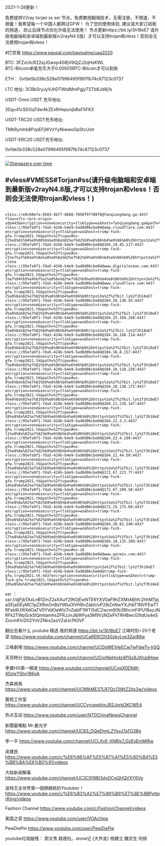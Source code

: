 2021-1-28更新！

免费提供V2ray torjan ss ssr 节点，免费教授翻墙技术，无需注册，不限速，不限量！我希望每一个中国人都跨过GFW！
为了您的使用体验, 建议请大家订阅我的频道， 防止后续节点优化升级无法使用！   节点更新https://bit.ly/3h18eE7
请升级电脑端和安卓端到最新版(v2rayN4.5版）才可以支持trojan和vless！否则会无法使用trojan和vless！



#打赏我 https://www.paypal.com/paypalme/uaa2020

BTC:   3FZxUtcR22xjJGwxp4G8jV9QjZJ2qHxKWL                               
BTC-Bitcoin单笔充币大于0.00005BTC-Bitcoin才可以到账

ETH： 0xfde5b338c528e07996495f997fb74c87123c0737
  
LTC 地址:   3CBbSryJyVJhDTWtdMmPgjyTSTb6Jd8j1s



USDT-Omni USDT 充币地址:  

3Dgv41cSDGqTdw4kZExRHepunjbBsF5FK3

USDT-TRC20  USDT充币地址:

TMkRymhb8PzpEFjWVzYyNiwwoGpStcUstr

USDT-ERC20 USDT充币地址:
 
0xfde5b338c528e07996495f997fb74c87123c0737
 
 



--------------------------------
[![Stargazers over time](
https://github.com/JACKUSR2089/v2ray-subscribed/blob/master/cs.PNG)](https://starchart.cc/phlinhng/v2ray-tcp-tls-web)


 
#vless#VMESS#Torjan#ss(请升级电脑端和安卓端到最新版v2rayN4.8版,才可以支持trojan和vless！否则会无法使用trojan和vless！)
----------------------------------------------------------------------------------------------------------------------------------------------------
~~~

vless://e0c60efa-8503-4b77-8688-7050f9f780f0@fanqiangdang.ga:443?flow=xtls-rprx-origin-udp443&encryption=none&security=tls&type=ws&host=fanqiangdang.ga&path=%2fnufpws#%e8%8a%82%e7%82%b9%e6%9b%b4%e6%96%b0+https%3a%2f%2fbit.ly%2f3h18eE7
vless://95efa9f1-7da5-424b-b4e9-5ad0d06cbe04@amp.cloudflare.com:443?encryption=none&security=tls&type=ws&host=trump-fuck-gfw.trump2021.tk&path=%2ftcpws#us-22%e8%81%94%e9%80%9a%e8%8a%82%e7%82%b9%e6%9b%b4%e6%96%b0%2bhttps%3a%2f%2fbit.ly%2f3h18eE7
vless://95efa9f1-7da5-424b-b4e9-5ad0d06cbe04@104.19.45.117:443?encryption=none&security=tls&type=ws&host=trump-fuck-gfw.trump2021.tk&path=%2ftcpws#us-21%e7%a7%bb%e5%8a%a8%e8%8a%82%e7%82%b9%e6%9b%b4%e6%96%b0%2bhttps%3a%2f%2fbit.ly%2f3h18eE7-clone
vless://95efa9f1-7da5-424b-b4e9-5ad0d06cbe04@www.digitalocean.com:443?encryption=none&security=tls&type=ws&host=trump-fuck-gfw.trump2021.tk&path=%2ftcpws#us-1%e7%94%b5%e4%bf%a1%e8%8a%82%e7%82%b9%e6%9b%b4%e6%96%b0%2bhttps%3a%2f%2fbit.ly%2f3h18eE7
vless://95efa9f1-7da5-424b-b4e9-5ad0d06cbe04@www.cloudflare.com:443?encryption=none&security=tls&type=ws&host=trump-fuck-gfw.trump2021.tk&path=%2ftcpws#us-2%e8%8a%82%e7%82%b9%e6%9b%b4%e6%96%b0https%3a%2f%2fbit.ly%2f3h18eE7
vless://95efa9f1-7da5-424b-b4e9-5ad0d06cbe04@104.20.130.43:443?encryption=none&security=tls&type=ws&host=trump-fuck-gfw.trump2021.tk&path=%2ftcpws#us-4%e8%8a%82%e7%82%b9%e6%9b%b4%e6%96%b0%2bhttps%3a%2f%2fbit.ly%2f3h18eE7
vless://95efa9f1-7da5-424b-b4e9-5ad0d06cbe04@104.25.104.240:443?encryption=none&security=tls&type=ws&host=trump-fuck-gfw.trump2021.tk&path=%2ftcpws#us-5%e8%8a%82%e7%82%b9%e6%9b%b4%e6%96%b0https%3a%2f%2fbit.ly%2f3h18eE7
vless://95efa9f1-7da5-424b-b4e9-5ad0d06cbe04@104.16.160.114:443?encryption=none&security=tls&type=ws&host=trump-fuck-gfw.trump2021.tk&path=%2ftcpws#us-6%e8%8a%82%e7%82%b9%e6%9b%b4%e6%96%b0%2bhttps%3a%2f%2fbit.ly%2f3h18eE7
vless://95efa9f1-7da5-424b-b4e9-5ad0d06cbe04@104.16.8.157:443?encryption=none&security=tls&type=ws&host=trump-fuck-gfw.trump2021.tk&path=%2ftcpws#us-7%e8%8a%82%e7%82%b9%e6%9b%b4%e6%96%b0%2bhttps%3a%2f%2fbit.ly%2f3h18eE7
vless://95efa9f1-7da5-424b-b4e9-5ad0d06cbe04@104.16.110.238:443?encryption=none&security=tls&type=ws&host=trump-fuck-gfw.trump2021.tk&path=%2ftcpws#us-8%e8%8a%82%e7%82%b9%e6%9b%b4%e6%96%b0%2bhttps%3a%2f%2fbit.ly%2f3h18eE7
vless://95efa9f1-7da5-424b-b4e9-5ad0d06cbe04@104.20.130.175:443?encryption=none&security=tls&type=ws&host=trump-fuck-gfw.trump2021.tk&path=%2ftcpws#us-9%e8%8a%82%e7%82%b9%e6%9b%b4%e6%96%b0%2bhttps%3a%2f%2fbit.ly%2f3h18eE7
vless://95efa9f1-7da5-424b-b4e9-5ad0d06cbe04@104.21.239.147:443?encryption=none&security=tls&type=ws&host=trump-fuck-gfw.trump2021.tk&path=%2ftcpws#us-10%e8%8a%82%e7%82%b9%e6%9b%b4%e6%96%b0%2bhttps%3a%2f%2fbit.ly%2f3h18eE7
vless://95efa9f1-7da5-424b-b4e9-5ad0d06cbe04@104.22.3.3:443?encryption=none&security=tls&type=ws&host=trump-fuck-gfw.trump2021.tk&path=%2ftcpws#us-11%e8%8a%82%e7%82%b9%e6%9b%b4%e6%96%b0%2bhttps%3a%2f%2fbit.ly%2f3h18eE7
vless://95efa9f1-7da5-424b-b4e9-5ad0d06cbe04@104.22.4.180:443?encryption=none&security=tls&type=ws&host=trump-fuck-gfw.trump2021.tk&path=%2ftcpws#us-12%e8%8a%82%e7%82%b9%e6%9b%b4%e6%96%b0%2bhttps%3a%2f%2fbit.ly%2f3h18eE7
vless://95efa9f1-7da5-424b-b4e9-5ad0d06cbe04@104.22.44.50:443?encryption=none&security=tls&type=ws&host=trump-fuck-gfw.trump2021.tk&path=%2ftcpws#us-13%e8%8a%82%e7%82%b9%e6%9b%b4%e6%96%b0%2bhttps%3a%2f%2fbit.ly%2f3h18eE7
vless://95efa9f1-7da5-424b-b4e9-5ad0d06cbe04@172.67.223.77:443?encryption=none&security=tls&type=ws&host=trump-fuck-gfw.trump2021.tk&path=%2ftcpws#us-14%e8%8a%82%e7%82%b9%e6%9b%b4%e6%96%b0%2bhttps%3a%2f%2fbit.ly%2f3h18eE7
vless://95efa9f1-7da5-424b-b4e9-5ad0d06cbe04@172.67.209.58:443?encryption=none&security=tls&type=ws&host=trump-fuck-gfw.trump2021.tk&path=%2ftcpws#us-15%e8%8a%82%e7%82%b9%e6%9b%b4%e6%96%b0%2bhttps%3a%2f%2fbit.ly%2f3h18eE7
vless://95efa9f1-7da5-424b-b4e9-5ad0d06cbe04@172.25.175.69:443?encryption=none&security=tls&type=ws&host=trump-fuck-gfw.trump2021.tk&path=%2ftcpws#us-16%e8%8a%82%e7%82%b9%e6%9b%b4%e6%96%b0%2bhttps%3a%2f%2fbit.ly%2f3h18eE7
vless://95efa9f1-7da5-424b-b4e9-5ad0d06cbe04@104.20.81.240:443?encryption=none&security=tls&type=ws&host=trump-fuck-gfw.trump2021.tk&path=%2ftcpws#us-17%e8%8a%82%e7%82%b9%e6%9b%b4%e6%96%b0%2bhttps%3a%2f%2fbit.ly%2f3h18eE7
vless://95efa9f1-7da5-424b-b4e9-5ad0d06cbe04@104.18.135.208:443?encryption=none&security=tls&type=ws&host=trump-fuck-gfw.trump2021.tk&path=%2ftcpws#us-18
vless://95efa9f1-7da5-424b-b4e9-5ad0d06cbe04@www.garmin.com:443?encryption=none&security=tls&type=ws&host=trump-fuck-gfw.trump2021.tk&path=%2ftcpws#us-19%e8%8a%82%e7%82%b9%e6%9b%b4%e6%96%b0https%3a%2f%2fbit.ly%2f3h18eE7
vless://95efa9f1-7da5-424b-b4e9-5ad0d06cbe04@trump-fuck-gfw.trump2021.tk:443?encryption=none&security=tls&type=ws&host=trump-fuck-gfw.trump2021.tk&path=%2ftcpws#us-20%e8%8a%82%e7%82%b9%e6%9b%b4%e6%96%b0%2bhttps%3a%2f%2fbit.ly%2f3h18eE7

~~~



 ssr ：ssr://djFjbTAxLnB1ZmZ2aXAuY29tOjEwNTE6YXV0aF9hZXMxMjhfc2hhMTpjaGFjaGEyMC1pZXRmOnBsYWluOlVHRnZablUvP29iZnNwYXJhbT1NVFEwT1RFek9UWXdOaTV0YVdOeWIzTnZablF1WTI5dCZwcm90b3BhcmFtPU16azJNRFk2TWpSck5IQmtiamhsZFRJJnJlbWFya3M9VzNZeFhTRHBwcG5tdUs4eSZncm91cD02YnVZNks2azVZaUc1N3VF



 
翻出去看什么
youtube 精选
 我的频道                       https://bit.ly/3h18eE7
江峰时刻=20个老梁                 https://www.youtube.com/channel/UCa6ERCDt3GzkvLye32ar89w

江峰劇場                  https://www.youtube.com/channel/UCDpWE1rleECw7wFdwTy-hSQ

天亮時分                  https://www.youtube.com/channel/UCjvjNeHndz4PGs9JXhzdHqw

李肅Hi5第一頻道            https://www.youtube.com/channel/UCvpX0E9dK-40zwYShv186oA

杰森視角                   https://www.youtube.com/channel/UCMIkME37LR7Qc13WtZ2dx3w/videos           
 
鹿苑工作室                 https://www.youtube.com/channel/UCCyyvppkImJR2JprkGKCWEA

热点互动                   https://www.youtube.com/user/NTDChinaNewsChannel

新聞最嘲點 Mr.姜光宇        https://www.youtube.com/channel/UC83_OQeEhmLZYsvJ7aTG3Bg

李一平                     https://www.youtube.com/channel/UCLXvE-XNRIs7_GzEsEmMiRw

吴建民                     https://www.youtube.com/c/%E6%96%AF%E5%87%A1%E5%90%B4%E5%BB%BA%E6%B0%91/videos

大陆新闻解毒                https://www.youtube.com/channel/UC3C919BI3dyDCgQHQVXY6Vg

波特王全世界第一個撩總統的Youtuber！https://www.youtube.com/c/%E6%B3%A2%E7%89%B9%E7%8E%8BPotterKing/videos

Fashion Channel            https://www.youtube.com/c/FashionChannel/videos

美国之音                    https://www.youtube.com/user/VOAchina  

PewDiePie                  https://www.youtube.com/user/PewDiePie 


youtube垃圾脑残： 郭文贵 路德社。stone记 {大外宣} 杨建立 魏京生 何频
